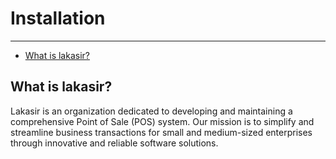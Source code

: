 # Installation

---

- [What is lakasir?](#what)

<a name="what"></a>
## What is lakasir?

Lakasir is an organization dedicated to developing and maintaining a comprehensive Point of Sale (POS) system. Our mission is to simplify and streamline business transactions for small and medium-sized enterprises through innovative and reliable software solutions.

